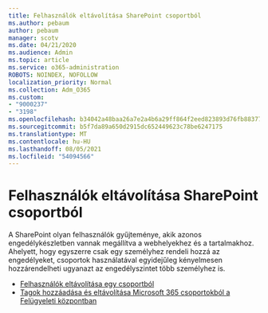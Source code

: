 ```yaml
---
title: Felhasználók eltávolítása SharePoint csoportból
ms.author: pebaum
author: pebaum
manager: scotv
ms.date: 04/21/2020
ms.audience: Admin
ms.topic: article
ms.service: o365-administration
ROBOTS: NOINDEX, NOFOLLOW
localization_priority: Normal
ms.collection: Adm_O365
ms.custom:
- "9000237"
- "3198"
ms.openlocfilehash: b34042a48baa26a7e2a4b6a29ff864f2eed823893d76fb8837704769b0ce5166
ms.sourcegitcommit: b5f7da89a650d2915dc652449623c78be6247175
ms.translationtype: MT
ms.contentlocale: hu-HU
ms.lasthandoff: 08/05/2021
ms.locfileid: "54094566"
---
```

# <a name="remove-users-from-a-sharepoint-group"></a>Felhasználók eltávolítása SharePoint csoportból

A SharePoint olyan felhasználók gyűjteménye, akik azonos engedélykészletben vannak megállítva a webhelyekhez és a tartalmakhoz. Ahelyett, hogy egyszerre csak egy személyhez rendeli hozzá az engedélyeket, csoportok használatával egyidejűleg kényelmesen hozzárendelheti ugyanazt az engedélyszintet több személyhez is.

- [Felhasználók eltávolítása egy csoportból](https://docs.microsoft.com/sharepoint/customize-sharepoint-site-permissions#remove-users-from-a-group)
- [Tagok hozzáadása és eltávolítása Microsoft 365 csoportokból a Felügyeleti központban](https://docs.microsoft.com/microsoft-365/admin/create-groups/add-or-remove-members-from-groups)
